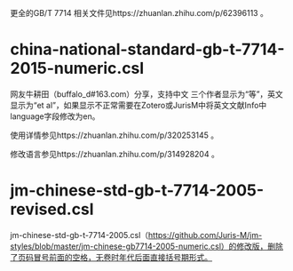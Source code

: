 更全的GB/T 7714 相关文件见https://zhuanlan.zhihu.com/p/62396113 。

# china-national-standard-gb-t-7714-2015-numeric.csl 

网友牛耕田（buffalo_d#163.com）分享，支持中文
三个作者显示为“等”，英文显示为“et al”，如果显示不正常需要在Zotero或JurisM中将英文文献Info中language字段修改为en。

使用详情参见https://zhuanlan.zhihu.com/p/320253145 。

修改语言参见https://zhuanlan.zhihu.com/p/314928204 。

# jm-chinese-std-gb-t-7714-2005-revised.csl

jm-chinese-std-gb-t-7714-2005.csl（https://github.com/Juris-M/jm-styles/blob/master/jm-chinese-gb7714-2005-numeric.csl）的修改版，删除了页码冒号前面的空格，无卷时年代后面直接括号期形式。